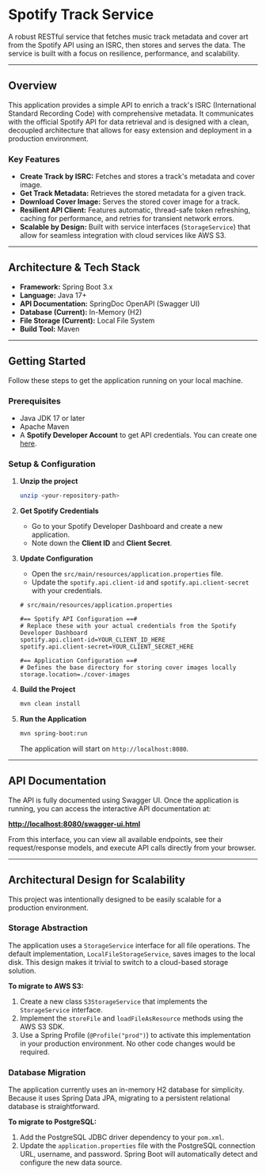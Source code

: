 # Spotify Track Service

A robust RESTful service that fetches music track metadata and cover art from the Spotify API using an ISRC, then stores and serves the data. The service is built with a focus on resilience, performance, and scalability.

---
## Overview

This application provides a simple API to enrich a track's ISRC (International Standard Recording Code) with comprehensive metadata. It communicates with the official Spotify API for data retrieval and is designed with a clean, decoupled architecture that allows for easy extension and deployment in a production environment.

### Key Features
* **Create Track by ISRC:** Fetches and stores a track's metadata and cover image.
* **Get Track Metadata:** Retrieves the stored metadata for a given track.
* **Download Cover Image:** Serves the stored cover image for a track.
* **Resilient API Client:** Features automatic, thread-safe token refreshing, caching for performance, and retries for transient network errors.
* **Scalable by Design:** Built with service interfaces (`StorageService`) that allow for seamless integration with cloud services like AWS S3.

---
## Architecture & Tech Stack

* **Framework:** Spring Boot 3.x
* **Language:** Java 17+
* **API Documentation:** SpringDoc OpenAPI (Swagger UI)
* **Database (Current):** In-Memory (H2)
* **File Storage (Current):** Local File System
* **Build Tool:** Maven

---
## Getting Started

Follow these steps to get the application running on your local machine.

### Prerequisites
* Java JDK 17 or later
* Apache Maven
* A **Spotify Developer Account** to get API credentials. You can create one [here](https://developer.spotify.com/dashboard/).

### Setup & Configuration
1.  **Unzip the project**
    ```bash
    unzip <your-repository-path>
    ```

2.  **Get Spotify Credentials**
    * Go to your Spotify Developer Dashboard and create a new application.
    * Note down the **Client ID** and **Client Secret**.

3.  **Update Configuration**
    * Open the `src/main/resources/application.properties` file.
    * Update the `spotify.api.client-id` and `spotify.api.client-secret` with your credentials.

    ```properties
    # src/main/resources/application.properties

    #== Spotify API Configuration ==#
    # Replace these with your actual credentials from the Spotify Developer Dashboard
    spotify.api.client-id=YOUR_CLIENT_ID_HERE
    spotify.api.client-secret=YOUR_CLIENT_SECRET_HERE

    #== Application Configuration ==#
    # Defines the base directory for storing cover images locally
    storage.location=./cover-images
    ```

4.  **Build the Project**
    ```bash
    mvn clean install
    ```

5.  **Run the Application**
    ```bash
    mvn spring-boot:run
    ```
    The application will start on `http://localhost:8080`.

---
## API Documentation

The API is fully documented using Swagger UI. Once the application is running, you can access the interactive API documentation at:

**[http://localhost:8080/swagger-ui.html](http://localhost:8080/swagger-ui.html)**

From this interface, you can view all available endpoints, see their request/response models, and execute API calls directly from your browser.

---
## Architectural Design for Scalability

This project was intentionally designed to be easily scalable for a production environment.

### Storage Abstraction
The application uses a `StorageService` interface for all file operations. The default implementation, `LocalFileStorageService`, saves images to the local disk. This design makes it trivial to switch to a cloud-based storage solution.

**To migrate to AWS S3:**
1.  Create a new class `S3StorageService` that implements the `StorageService` interface.
2.  Implement the `storeFile` and `loadFileAsResource` methods using the AWS S3 SDK.
3.  Use a Spring Profile (`@Profile("prod")`) to activate this implementation in your production environment. No other code changes would be required.

### Database Migration
The application currently uses an in-memory H2 database for simplicity. Because it uses Spring Data JPA, migrating to a persistent relational database is straightforward.

**To migrate to PostgreSQL:**
1.  Add the PostgreSQL JDBC driver dependency to your `pom.xml`.
2.  Update the `application.properties` file with the PostgreSQL connection URL, username, and password. Spring Boot will automatically detect and configure the new data source.